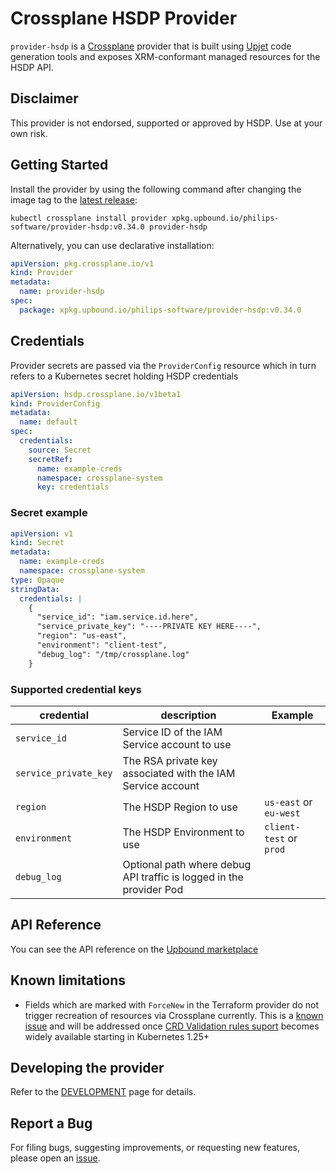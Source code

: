 # Crossplane HSDP Provider

`provider-hsdp` is a [Crossplane](https://crossplane.io/) provider that
is built using [Upjet](https://github.com/upbound/upjet) code
generation tools and exposes XRM-conformant managed resources for the
HSDP API.

## Disclaimer

This provider is not endorsed, supported or approved by HSDP. Use at your own risk.

## Getting Started

Install the provider by using the following command after changing the image tag
to the [latest release](https://marketplace.upbound.io/providers/philips-software/provider-hsdp):
```
kubectl crossplane install provider xpkg.upbound.io/philips-software/provider-hsdp:v0.34.0 provider-hsdp
```

Alternatively, you can use declarative installation:

```yaml
apiVersion: pkg.crossplane.io/v1
kind: Provider
metadata:
  name: provider-hsdp
spec:
  package: xpkg.upbound.io/philips-software/provider-hsdp:v0.34.0
```

## Credentials

Provider secrets are passed via the `ProviderConfig` resource which in turn 
refers to a Kubernetes secret holding HSDP credentials

```yaml
apiVersion: hsdp.crossplane.io/v1beta1
kind: ProviderConfig
metadata:
  name: default
spec:
  credentials:
    source: Secret
    secretRef:
      name: example-creds
      namespace: crossplane-system
      key: credentials
```

### Secret example

```yaml
apiVersion: v1
kind: Secret
metadata:
  name: example-creds
  namespace: crossplane-system
type: Opaque
stringData:
  credentials: |
    {
      "service_id": "iam.service.id.here",
      "service_private_key": "----PRIVATE KEY HERE----",
      "region": "us-east",
      "environment": "client-test",
      "debug_log": "/tmp/crossplane.log"
    }
```

### Supported credential keys

| credential            | description                                                         | Example                 |
|-----------------------|---------------------------------------------------------------------|-------------------------|
| `service_id`          | Service ID of the IAM Service account to use                        |                         |
| `service_private_key` | The RSA private key associated with the IAM Service account         |                         |
| `region`              | The HSDP Region to use                                              | `us-east` or `eu-west`  |
| `environment`         | The HSDP Environment to use                                         | `client-test` or `prod` |
| `debug_log`           | Optional path where debug API traffic is logged in the provider Pod |                         |


## API Reference

You can see the API reference on the [Upbound marketplace](https://marketplace.upbound.io/providers/philips-software/provider-hsdp)

## Known limitations

* Fields which are marked with `ForceNew` in the Terraform provider do not trigger recreation of 
resources via Crossplane currently. This is a [known issue](https://github.com/upbound/upjet/issues/78) and will be addressed once [CRD Validation rules suport](https://kubernetes.io/blog/2022/09/23/crd-validation-rules-beta/) becomes
widely available starting in Kubernetes 1.25+

## Developing the provider

Refer to the [DEVELOPMENT](DEVELOPMENT.md) page for details.

## Report a Bug

For filing bugs, suggesting improvements, or requesting new features, please
open an [issue](https://github.com/philips-software/provider-hsdp/issues).
